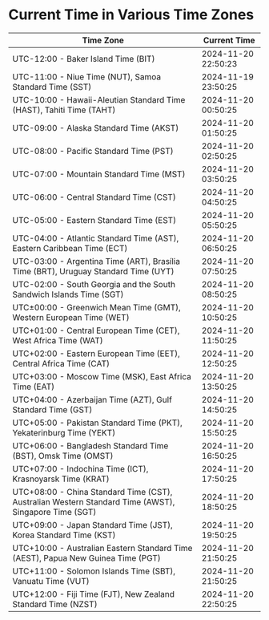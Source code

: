 # Current Time in Various Time Zones

| Time Zone | Current Time |
|-----------|--------------|
| UTC-12:00 - Baker Island Time (BIT) | 2024-11-20 22:50:23 |
| UTC-11:00 - Niue Time (NUT), Samoa Standard Time (SST) | 2024-11-19 23:50:25 |
| UTC-10:00 - Hawaii-Aleutian Standard Time (HAST), Tahiti Time (TAHT) | 2024-11-20 00:50:25 |
| UTC-09:00 - Alaska Standard Time (AKST) | 2024-11-20 01:50:25 |
| UTC-08:00 - Pacific Standard Time (PST) | 2024-11-20 02:50:25 |
| UTC-07:00 - Mountain Standard Time (MST) | 2024-11-20 03:50:25 |
| UTC-06:00 - Central Standard Time (CST) | 2024-11-20 04:50:25 |
| UTC-05:00 - Eastern Standard Time (EST) | 2024-11-20 05:50:25 |
| UTC-04:00 - Atlantic Standard Time (AST), Eastern Caribbean Time (ECT) | 2024-11-20 06:50:25 |
| UTC-03:00 - Argentina Time (ART), Brasília Time (BRT), Uruguay Standard Time (UYT) | 2024-11-20 07:50:25 |
| UTC-02:00 - South Georgia and the South Sandwich Islands Time (SGT) | 2024-11-20 08:50:25 |
| UTC±00:00 - Greenwich Mean Time (GMT), Western European Time (WET) | 2024-11-20 10:50:25 |
| UTC+01:00 - Central European Time (CET), West Africa Time (WAT) | 2024-11-20 11:50:25 |
| UTC+02:00 - Eastern European Time (EET), Central Africa Time (CAT) | 2024-11-20 12:50:25 |
| UTC+03:00 - Moscow Time (MSK), East Africa Time (EAT) | 2024-11-20 13:50:25 |
| UTC+04:00 - Azerbaijan Time (AZT), Gulf Standard Time (GST) | 2024-11-20 14:50:25 |
| UTC+05:00 - Pakistan Standard Time (PKT), Yekaterinburg Time (YEKT) | 2024-11-20 15:50:25 |
| UTC+06:00 - Bangladesh Standard Time (BST), Omsk Time (OMST) | 2024-11-20 16:50:25 |
| UTC+07:00 - Indochina Time (ICT), Krasnoyarsk Time (KRAT) | 2024-11-20 17:50:25 |
| UTC+08:00 - China Standard Time (CST), Australian Western Standard Time (AWST), Singapore Time (SGT) | 2024-11-20 18:50:25 |
| UTC+09:00 - Japan Standard Time (JST), Korea Standard Time (KST) | 2024-11-20 19:50:25 |
| UTC+10:00 - Australian Eastern Standard Time (AEST), Papua New Guinea Time (PGT) | 2024-11-20 21:50:25 |
| UTC+11:00 - Solomon Islands Time (SBT), Vanuatu Time (VUT) | 2024-11-20 21:50:25 |
| UTC+12:00 - Fiji Time (FJT), New Zealand Standard Time (NZST) | 2024-11-20 22:50:25 |
